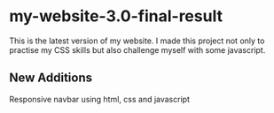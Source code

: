 # my-website-3.0-final-result
This is the latest version of my website. I made this project not only to practise my CSS skills but also challenge myself with some javascript.

## New Additions
Responsive navbar using html, css and javascript
